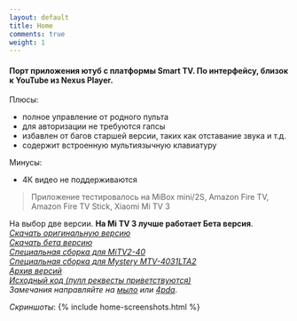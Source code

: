 ```yaml
---
layout: default
title: Home
comments: true
weight: 1
---
```


<!-- mimic image surrounded by text -->
<!-- <img align="right" src="{{ site.baseurl }}/images/site_logo.png "/> -->

#### Порт приложения ютуб с платформы Smart TV. По интерфейсу, близок к YouTube из Nexus Player.

Плюсы:
- полное управление от родного пульта
- для авторизации не требуются гапсы
- избавлен от багов старшей версии, таких как отставание звука и т.д.
- содержит встроенную мультиязычную клавиатуру

Минусы:
- 4К видео не поддерживаются

> Приложение тестировалось на MiBox mini/2S, Amazon Fire TV, Amazon Fire TV Stick, Xiaomi Mi TV 3

На выбор две версии. **На Mi TV 3 лучше работает Бета версия**.  
[*Скачать оригинальную версию*]({{site.binaries.origin}})  
[*Скачать бета версию*]({{site.binaries.beta}})  
[*Специальная сборка для MiTV2-40*]({{site.binaries.MiTV2}})   
[*Специальная сборка для Mystery MTV-4031LTA2*]({{site.binaries.Mystery}})   
[*Архив версий*](https://github.com/yuliskov/SmartYouTubeTV/releases/)  
[*Исходный код (пулл реквесты приветствуются)*](https://github.com/yuliskov/SmartYouTubeTV)  
*Замечания направляйте на [мыло](mailto:firsthash@gmail.com) или [4pda](http://4pda.ru/forum/index.php?act=qms&mid=5386453)*.

*Скриншоты*:
{% include home-screenshots.html %}